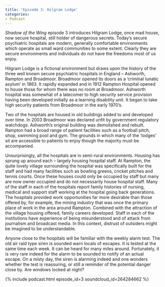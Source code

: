 ```yaml
---
title: 'Episode 3: Hilgram Lodge'
categories:
- Podcast
---
```


_Shadow of the Wing_ episode 3 introduces Hilgram Lodge, once mad house, now secure hospital, still holder of dangerous secrets. Today’s secure psychiatric hospitals are modern, generally comfortable environments which operate as small ward communities to some extent.  Clearly they are secure environments and individuals do not have the freedoms most of us enjoy.  

Hilgram Lodge is a fictional environment but draws upon the history of the three well known secure psychiatric hospitals in England – Ashworth, Rampton and Broadmoor.  Broadmoor opened its doors as a ‘criminal lunatic asylum’ in 1863. It rapidly expanded and in 1912 Rampton Hospital opened to house those for whom there was no room at Broadmoor.  Ashworth hospital was somewhat of a latecomer to high security service provision having been developed initially as a learning disability unit. It began to take high security patients from Broadmoor in the early 1970’s.  

Two of the hospitals are housed in old buildings added to and developed over time.  In 2003 Broadmoor was declared unfit by government regulatory watchdogs.  Ashworth’s original building was demolished and rebuilt.  Rampton had a broad range of patient facilities such as a football pitch, shop, swimming pool and gym.  The grounds in which many of the ‘lodges’ sit are accessible to patients to enjoy though the majority must be accompanied.  

Unsurprisingly, all the hospitals are in semi-rural environments.  Housing has sprung up around each – largely housing hospital staff.  At Rampton, the quite lovely village surrounding the hospital was specifically built for the staff and had many facilities such as bowling greens, cricket pitches and tennis courts.  Once these houses could only be occupied by staff but many are now owner occupied and do not necessarily house hospital staff.  Many of the staff in each of the hospitals report family histories of nursing, medical and support staff working at the hospital going back generations.  The hospitals provided work opportunities far more desirable than those offered by, for example, the mining industry that was once the primary place of work in the area around Rampton.  Combined with the attraction of the village housing offered, family careers developed.  Staff in each of the institutions have experience of being misunderstood and of attack from journalism and broadcast media. In this context, distrust of outsiders might be imagined to be understandable.

Anyone close to the hospitals will be familiar with the weekly alarm test.  The old air raid type siren is sounded warn locals of escapes.  It is tested at the same time each week.  It can be heard for many miles around.  Fortunately, it is very rare indeed for the alarm to be sounded to notify of an actual escape.  On a misty day, the siren is alarming indeed and one wonders whether the test is reassuring, or still a reminder of the potential danger close by. Are windows locked at night?

{% include podcast.html episode_id=3 soundcloud_id=264284662 %}
